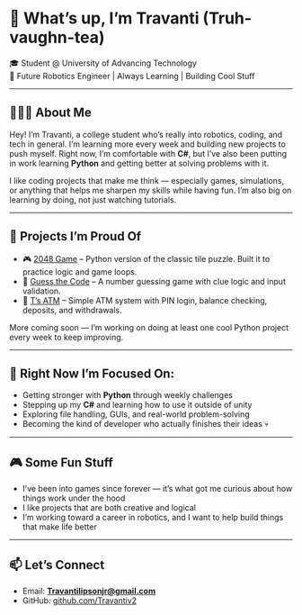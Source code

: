 # 👋 What’s up, I’m Travanti (Truh-vaughn-tea)

🎓 Student @ University of Advancing Technology  
🤖 Future Robotics Engineer | Always Learning | Building Cool Stuff

---

## 👨🏽‍💻 About Me

Hey! I’m Travanti, a college student who’s really into robotics, coding, and tech in general. I’m learning more every week and building new projects to push myself. Right now, I’m comfortable with **C#**, but I’ve also been putting in work learning **Python** and getting better at solving problems with it.

I like coding projects that make me think — especially games, simulations, or anything that helps me sharpen my skills while having fun. I’m also big on learning by doing, not just watching tutorials.

---

## 🚀 Projects I’m Proud Of

- 🎮 [2048 Game](https://github.com/Travantiv2/2048) – Python version of the classic tile puzzle. Built it to practice logic and game loops.
- 🔢 [Guess the Code](https://github.com/Travantiv2/Guess-the-Code) – A number guessing game with clue logic and input validation. 
- 💸 [T’s ATM](https://github.com/Travantiv2/T-sATM) – Simple ATM system with PIN login, balance checking, deposits, and withdrawals.

More coming soon — I’m working on doing at least one cool Python project every week to keep improving.

---

## 🔧 Right Now I’m Focused On:

- Getting stronger with **Python** through weekly challenges
- Stepping up my **C#** and learning how to use it outside of unity
- Exploring file handling, GUIs, and real-world problem-solving
- Becoming the kind of developer who actually finishes their ideas 💀

---

## 🎮 Some Fun Stuff

- I’ve been into games since forever — it’s what got me curious about how things work under the hood
- I like projects that are both creative and logical
- I’m working toward a career in robotics, and I want to help build things that make life better

---

## 📫 Let’s Connect

- Email: **Travantilipsonjr@gmail.com**  
- GitHub: [github.com/Travantiv2](https://github.com/Travantiv2)

